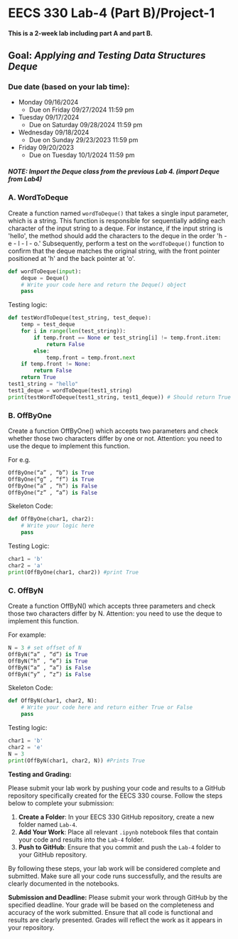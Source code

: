 
# EECS 330 Lab-4 (Part B)/Project-1 

#### This is a 2-week lab including part A and part B.

## Goal: _Applying and Testing Data Structures Deque_

### Due date (based on your lab time):
- Monday 09/16/2024
  - Due on Friday 09/27/2024 11:59 pm
- Tuesday 09/17/2024
  - Due on Saturday 09/28/2024 11:59 pm
- Wednesday 09/18/2024
  - Due on Sunday 29/23/2023 11:59 pm
- Friday 09/20/2023
  - Due on Tuesday 10/1/2024 11:59 pm

##### NOTE: Import the Deque class from the previous Lab 4. (import Deque from Lab4)


### A. WordToDeque

Create a function named `wordToDeque()` that takes a single input parameter, which is a string. This function is responsible for sequentially adding each character of the input string to a deque. For instance, if the input string is 'hello', the method should add the characters to the deque in the order 'h - e - l - l - o.' Subsequently, perform a test on the `wordToDeque()` function to confirm that the deque matches the original string, with the front pointer positioned at 'h' and the back pointer at 'o'.

```Python
def wordToDeque(input):
    deque = Deque()
    # Write your code here and return the Deque() object
    pass
```

Testing logic:

```Python
def testWordToDeque(test_string, test_deque):
    temp = test_deque
    for i in range(len(test_string)):
        if temp.front == None or test_string[i] != temp.front.item:
            return False
        else:
            temp.front = temp.front.next
    if temp.front != None:
        return False
    return True
test1_string = "hello"
test1_deque = wordToDeque(test1_string)
print(testWordToDeque(test1_string, test1_deque)) # Should return True
```

<!---
**Task2: CharacterComparator**

Create a method called equalChars() inside CharacterComparator which compares two characters and returns True or False.

For e.g.

```Python
equalChars(“a”, “a”) is True
equalChars(“b”, “c”) is False
```

Skeleton Code:

```Python
class CharacterComparator:
    def equalChars(self, x, y):
        return 
```
-->
<!---
**Task 2: isPalindrome using equalChars() from CharacterComparator**

Create a method isPalindrome() which takes input as string. Convert the input string to deque and check if a given string is a palindrome or not. 

```Python
def isPalindrome(input):
    cc = CharacterComparator()
    deque = wordToDeque(input)
    # Write your logic here
    return 
```

Testing Logic:

```Python
test_input = "racecar"
print(isPalindrome(test_input))  # prints True
test_input1 = "apurva"
print(isPalindrome(test_input1)) # prints False
```
-->

### B. OffByOne

Create a function OffByOne() which accepts two parameters and check whether those two characters differ by one or not. Attention: you need to use the deque to implement this function. 

For e.g.

```Python
OffByOne(“a” , “b”) is True
OffByOne(“g” , “f”) is True
OffByOne(“a” , “h”) is False
OffByOne(“z” , “a”) is False
```

Skeleton Code:

```Python
def OffByOne(char1, char2):
    # Write your logic here 
    pass 
```

Testing Logic:

```Python
char1 = 'b'
char2 = 'a'
print(OffByOne(char1, char2)) #print True
```

### C. OffByN

Create a function OffByN() which accepts three parameters and check those two characters differ by N. Attention: you need to use the deque to implement this function. 

For example:

```Python
N = 3 # set offset of N
OffByN(“a” , “d”) is True
OffByN(“h” , “e”) is True
OffByN(“a” , “a”) is False
OffByN(“y” , “z”) is False

```

Skeleton Code:

```Python
def OffByN(char1, char2, N):
    # Write your code here and return either True or False
    pass
```

Testing logic:

```Python
char1 = 'b'
char2 = 'e'
N = 3
print(OffByN(char1, char2, N)) #Prints True
```

**Testing and Grading:** 

Please submit your lab work by pushing your code and results to a GitHub repository specifically created for the EECS 330 course. Follow the steps below to complete your submission:

1. **Create a Folder**: In your EECS 330 GitHub repository, create a new folder named `Lab-4`.
2. **Add Your Work**: Place all relevant `.ipynb` notebook files that contain your code and results into the `Lab-4` folder.
3. **Push to GitHub**: Ensure that you commit and push the `Lab-4` folder to your GitHub repository.

By following these steps, your lab work will be considered complete and submitted. Make sure all your code runs successfully, and the results are clearly documented in the notebooks.

**Submission and Deadline:** Please submit your work through GitHub by the specified deadline. Your grade will be based on the completeness and accuracy of the work submitted. Ensure that all code is functional and results are clearly presented. Grades will reflect the work as it appears in your repository.